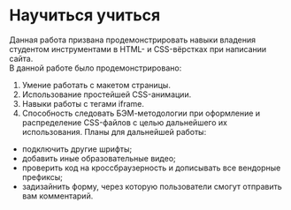 # Научиться учиться

Данная работа призвана продемонстрировать навыки владения студентом инструментами в HTML- и CSS-вёрстках при написании сайта.  
В данной работе было продемонстрировано:
1. Умение работать с макетом страницы.
2. Использование простейшей CSS-анимации.
3. Навыки работы с тегами iframe.
4. Способность следовать БЭМ-методологии при оформление и распределение CSS-файлов с целью дальнейшего их использования.
Планы для дальнейшей работы:
* подключить другие шрифты;
* добавить иные образовательные видео;
* проверить код на кроссбраузерность и дописывать все вендорные префиксы;
* задизайнить форму, через которую пользователи смогут отправить вам комментарий.